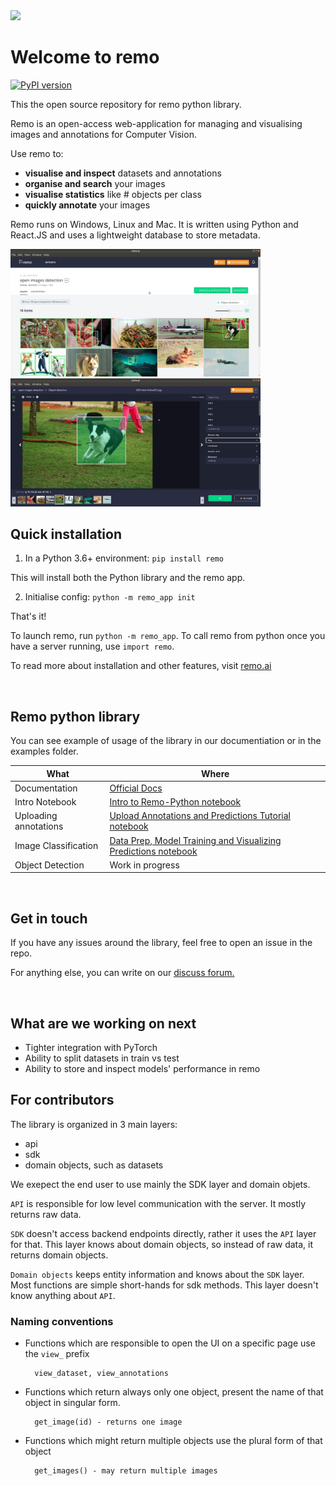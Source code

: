 
<img src="https://github.com/rediscovery-io/remo-python/blob/master/img/remo_normal.png" width="200">

# Welcome to remo
[![PyPI version](https://badge.fury.io/py/remo-python.svg)](https://badge.fury.io/py/remo-python)

This the open source repository for remo python library. 

Remo is an open-access web-application for managing and visualising images and annotations for Computer Vision. 

Use remo to:

- **visualise and inspect** datasets and annotations
- **organise and search** your images
- **visualise statistics** like # objects per class
- **quickly annotate** your images

Remo runs on Windows, Linux and Mac. It is written using Python and React.JS and uses a lightweight database to store metadata.

<img src=examples/assets/dataset.jpeg alt="alt text" width=400><img src=examples/assets/annotation_tool.jpeg width=400>

## Quick installation

1. In a Python 3.6+ environment: `pip install remo` 

This will install both the Python library and the remo app.

2. Initialise config: `python -m remo_app init`


That's it! 

To launch remo, run `python -m remo_app`. 
To call remo from python once you have a server running, use `import remo`.


To read more about installation and other features, visit [remo.ai](http://remo.ai)


<br/>




## Remo python library

You can see example of usage of the library in our documentiation or in the examples folder. 

What | Where
---|---
Documentation | [Official Docs](https://remo.ai/docs/sdk-intro/)
Intro Notebook | [Intro to Remo-Python notebook](examples/intro_to_remo-python.ipynb)
Uploading annotations | [Upload Annotations and Predictions Tutorial notebook](examples/tutorial_upload_annotations.ipynb)
Image Classification  | [Data Prep, Model Training and Visualizing Predictions notebook](examples/image_classification_tutorial.ipynb)
Object Detection  | Work in progress

<br/>

## Get in touch
If you have any issues around the library, feel free to open an issue in the repo.

For anything else, you can write on our <a href="https://support.remo.ai" target="_blank">discuss forum.</a>  

<br/>

## What are we working on next

- Tighter integration with PyTorch
- Ability to split datasets in train vs test
- Ability to store and inspect models' performance in remo

## For contributors

The library is organized in 3 main layers:
- api
- sdk
- domain objects, such as datasets

We exepect the end user to use mainly the SDK layer and domain objets.

`API` is responsible for low level communication with the server. It mostly returns raw data.

`SDK` doesn't access backend endpoints directly, rather it uses the `API` layer for that. This layer knows about domain objects, 
so instead of raw data, it returns domain objects.

`Domain objects` keeps entity information and knows about the `SDK` layer. Most functions are simple short-hands for sdk methods.
This layer doesn't know anything about `API`. 



### Naming conventions

* Functions which are responsible to open the UI on a specific page use the `view_` prefix
    
        view_dataset, view_annotations

* Functions which return always only one object, present the name of that object in singular form.
    
        get_image(id) - returns one image

* Functions which might return multiple objects use the plural form of that object
    
        get_images() - may return multiple images 
